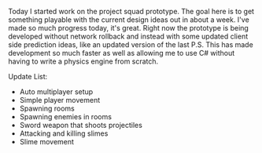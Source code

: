 Today I started work on the project squad prototype. The goal here is to get something playable with the current design ideas out in about a week. I've made so much progress today, it's great. Right now the prototype is being developed without network rollback and instead with some updated client side prediction ideas, like an updated version of the last P.S. This has made development so much faster as well as allowing me to use C# without having to write a physics engine from scratch.

Update List:
- Auto multiplayer setup
- Simple player movement
- Spawning rooms
- Spawning enemies in rooms
- Sword weapon that shoots projectiles
- Attacking and killing slimes
- Slime movement